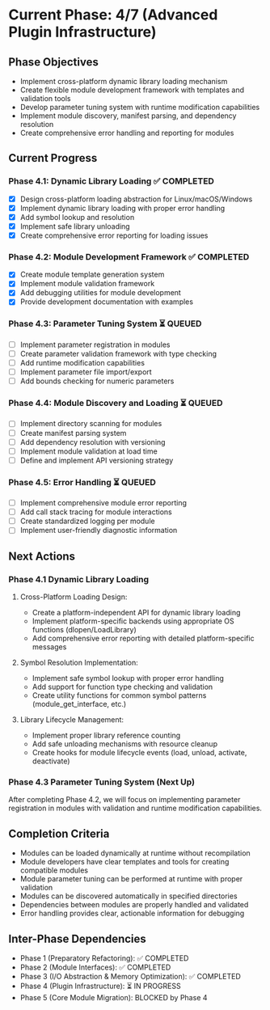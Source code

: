 <!-- Purpose: Current project phase context -->
<!-- Update Rules:
- 500-word limit! 
- Include: 
  • Phase objectives
  • Current progress as a checklist (keep short)
  • Next actions (more detail - 2-3 sentences)
  • Completion criteria 
  • Inter-phase dependencies
- At major phase completion archive as phase-[X].md and refresh for next phase
-->

# Current Phase: 4/7 (Advanced Plugin Infrastructure)

## Phase Objectives
- Implement cross-platform dynamic library loading mechanism
- Create flexible module development framework with templates and validation tools
- Develop parameter tuning system with runtime modification capabilities
- Implement module discovery, manifest parsing, and dependency resolution
- Create comprehensive error handling and reporting for modules

## Current Progress

### Phase 4.1: Dynamic Library Loading ✅ COMPLETED
- [x] Design cross-platform loading abstraction for Linux/macOS/Windows
- [x] Implement dynamic library loading with proper error handling
- [x] Add symbol lookup and resolution
- [x] Implement safe library unloading
- [x] Create comprehensive error reporting for loading issues

### Phase 4.2: Module Development Framework ✅ COMPLETED
- [x] Create module template generation system
- [x] Implement module validation framework
- [x] Add debugging utilities for module development
- [x] Provide development documentation with examples

### Phase 4.3: Parameter Tuning System ⏳ QUEUED
- [ ] Implement parameter registration in modules
- [ ] Create parameter validation framework with type checking
- [ ] Add runtime modification capabilities
- [ ] Implement parameter file import/export
- [ ] Add bounds checking for numeric parameters

### Phase 4.4: Module Discovery and Loading ⏳ QUEUED
- [ ] Implement directory scanning for modules
- [ ] Create manifest parsing system
- [ ] Add dependency resolution with versioning
- [ ] Implement module validation at load time
- [ ] Define and implement API versioning strategy

### Phase 4.5: Error Handling ⏳ QUEUED
- [ ] Implement comprehensive module error reporting
- [ ] Add call stack tracing for module interactions
- [ ] Create standardized logging per module
- [ ] Implement user-friendly diagnostic information

## Next Actions

### Phase 4.1 Dynamic Library Loading
1. Cross-Platform Loading Design:
   - Create a platform-independent API for dynamic library loading
   - Implement platform-specific backends using appropriate OS functions (dlopen/LoadLibrary)
   - Add comprehensive error reporting with detailed platform-specific messages

2. Symbol Resolution Implementation:
   - Implement safe symbol lookup with proper error handling
   - Add support for function type checking and validation
   - Create utility functions for common symbol patterns (module_get_interface, etc.)

3. Library Lifecycle Management:
   - Implement proper library reference counting
   - Add safe unloading mechanisms with resource cleanup
   - Create hooks for module lifecycle events (load, unload, activate, deactivate)

### Phase 4.3 Parameter Tuning System (Next Up)
After completing Phase 4.2, we will focus on implementing parameter registration in modules with validation and runtime modification capabilities.

## Completion Criteria
- Modules can be loaded dynamically at runtime without recompilation
- Module developers have clear templates and tools for creating compatible modules
- Module parameter tuning can be performed at runtime with proper validation
- Modules can be discovered automatically in specified directories
- Dependencies between modules are properly handled and validated
- Error handling provides clear, actionable information for debugging

## Inter-Phase Dependencies
- Phase 1 (Preparatory Refactoring): ✅ COMPLETED
- Phase 2 (Module Interfaces): ✅ COMPLETED
- Phase 3 (I/O Abstraction & Memory Optimization): ✅ COMPLETED
- Phase 4 (Plugin Infrastructure): ⏳ IN PROGRESS
- Phase 5 (Core Module Migration): BLOCKED by Phase 4